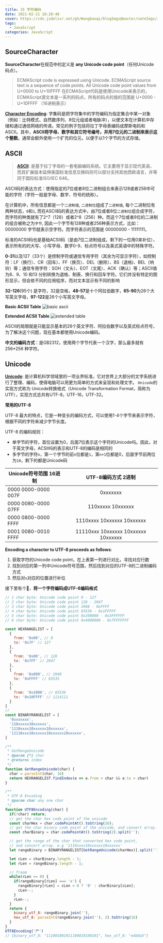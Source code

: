 ```yaml
---
title: JS 字符编码
date: 2021-02-21 18:28:48
cover: https://cdn.jsdelivr.net/gh/Wangbaoqi/blogImgs@master/nateImgs/JavaScript/bg/string.png
tags: 
  - JavaScript
categories: JavaScript
---
```


## SourceCharacter 

**SourceCharacter**在规范中的定义是 **any Unicode code point**（任何Unicode码点）。

>ECMAScript code is expressed using Unicode. ECMAScript source text is a sequence of code points. All Unicode code point values from U+0000 to U+10FFFF
在ECMAScript代码是使用Unicode来表示的，ECMAScript源文本是一系列的码点，所有的码点的值的范围是
U+0000 - U+10FFFF （16进制表示） 

**[Character Encoding](https://zh.wikipedia.org/zh/%E5%AD%97%E7%AC%A6%E7%BC%96%E7%A0%81)**: 字集码是把字符集中的字符编码为指定集合中某一对象（例如：比特模式、自然数序列、8位元组或者电脉冲），以便文本在计算机中存储和通过通信网络的传递。常见的例子包括将拉丁字母表编码成摩斯电码和ASCII。其中，**ASCII将字母、数字和其它符号编号，并用7位元的二进制來表示这个整数**。通常会额外使用一个扩充的位元，以便于以1个字节的方式存储。

## ASCII

> **[ASCII](https://zh.wikipedia.org/wiki/ASCII)**: 是基于拉丁字母的一套电脑编码系统。它主要用于显示现代英语，而其扩展版本延伸美国标准信息交换码则可以部分支持其他西欧语言，并等同于国际标准ISO/IEC 646。

ASCII码的表达方式：使用指定的7位或者8位二进制组合来表示128或者256中可能的字符（字符一般是字母、数字、符号的统称）。

在计算机中，所有信息都是一个```二进制值```, ```二进制位```组成了```二进制值```, 每个二进制位有两种状态，```0```和```1```, 而在ASCII码的表达方式中，由7位或者8位```二进制位```组合成字符，而字符的种类就有了2^7（128）或者2^8（256）种。而这个7位或者8位的二进制的组合被称之为```字节```, 因此一个字节有128种或者256种表示方式，比如：00000000 字节就表示空字符。而字符表示的范围是 00000000 - 11111111。

标准的ACSII码也是基础ACSII码（是由7位二进制组成，剩下的一位用0来补位），表示所有的的大写、小写字母、数字0-9、标点符号以及美式英语中的特殊字符。

**0-31**以及127（33个）是控制字符或通信专用字符（其余为可显示字符），如控制符：LF（换行）、CR（回车）、FF（换页）、DEL（删除）、BS（退格)、BEL（响铃）等；通信专用字符：SOH（文头）、EOT（文尾）、ACK（确认）等；ASCII值为8、9、10 和13 分别转换为退格、制表、换行和回车字符。它们并没有特定的图形显示，但会依不同的应用程序，而对文本显示有不同的影响

**32-126**(95个) 是字符，32是空格，**48-57**是十个阿拉伯数字，**65-90**为26个大写英文字母，**97-122**是26个小写英文字母。

**Basic ACSII Table**
![basic ascii](https://cdn.jsdelivr.net/gh/Wangbaoqi/blogImgs@master/nateImgs/JavaScript/grammar/grammar_2.gif)

**Extended ACSII Table**
![extended table](https://cdn.jsdelivr.net/gh/Wangbaoqi/blogImgs@master/nateImgs/JavaScript/grammar/grammar_3.gif)

ASCII的局限就是只能显示基本的26个英文字符、阿拉伯数字以及英式标点符号，为了解决这个问题，现在基本都使用Unicode编码。

**中文的编码方式**：是GB2312，使用两个字节代表一个汉字，那么最多就有 256*256 种字符。

## Unicode

**[Unicode](https://zh.wikipedia.org/wiki/Unicode)**: 是计算机科学领域里的一项业界标准。它对世界上大部分的文字系统进行了整理、编码，使得电脑可以用更为简单的方式来呈现和处理文字。
`Unicode`的实现方式称为 Unicode转换格式（Unicode Transformation Format，简称为 UTF），实现方式总共有UTF-8，UTF-16，UTF-32。

**常用的UTF-8**

UTF-8 最大的特点，它是一种变长的编码方式，可以使用1-4个字节来表示字符，根据不同的字符来减少字节长度。

UTF-8 的编码规则：

* 单字节的字符，首位设置为0，后面7位表示这个字符的Unicode吗。因此，对于英文字母，ACSII吗的表示和UTF-8的编码是相同的
* 多字节的字符`n`，第一个字节的前`n`位都是`1`，第`n+1`位都是0，后面字节前两位为`10`，剩下的都是Unicode码

| Unicode符号范围  16进制      | UTF-8编码方式  2进制
| -------------------------- |:------------------------------------------:  
| 0000 0000-0000 007F        | 0xxxxxxx                       
| 0000 0080-0000 07FF        | 110xxxxx 10xxxxxx            
| 0000 0800-0000 FFFF        | 1110xxxx 10xxxxxx 10xxxxxx               
| 0001 0080-0010 FFFF        | 11110xxx 10xxxxxx 10xxxxxx 10xxxxxx           

**Encoding a character to UTF-8 proceeds as follows**:

1. 获取字符的Unicode code point，在上表第一列进行对比，寻找对应行数
2. 找到对应的第一列中Unicode符号范围，然后找到对应的UTF-8的二进制编码方式
3. 然后对`x`对应的位置进行补位

接下里有个🌰，**将一个字符编码成UTF-8编码格式**

```js
// 1 char byte: Unicode code point 0 - 127
// 2 char byte: Unicode code point 128 - 2047
// 3 char byte: Unicode code point 2048 - 0xFFFF
// 4 char byte: Unicode code point 65536 - 0x1FFFFF
// 5 char byte: Unicode code point 0x200000 - 0x3FFFFFF
// 6 char byte: Unicode code point 0x4000000 - 0x7FFFFFFF

const HEXRANGELIST = [
  {
    from: '0x00', // 0
    to: '0x7F' // 127
  },
  {
    from: '0x80', // 128
    to: '0x7FF' // 2047
  },
  {
    from: '0x800', // 2048
    to: '0xFFFF' // 65535
  },
  {
    from: '0x1000', // 65536
    to: '0x10FFFF' // 1114111
  }
]
// 
const BINARYRANGELIST = [
  '0xxxxxxx',
  '110xxxxx10xxxxxx',
  '1110xxxx10xxxxxx10xxxxxx',
  '11110xxx10xxxxxx10xxxxxx10xxxxxx',
]

/**
 * GetRangeUnicode 
 * @param {*} char 
 * @returns index
 */
function GetRangeUnicode(char) {
  char = parseInt(char, 16)
  return HEXRANGELIST.findIndex(e => e.from < char && e.to > char)
}

/**
 * UTF-8 Encoding
 * @param char any one char
 */
function UTF8Encoding(char) {
  if(!char) return;
  // get the char hex code point of the unicode
  const charHex = char.codePointAt().toString(16);
  // get the char binary code point of the unicode, and convert array. e.g '100111000100101'
  const charBinary = char.codePointAt().toString(2).split('');

  // get the range of the char that converted hex code point, 
  // and concert array. e.g '1110xxxx10xxxxxx10xxxxxx'
  let rangeBinary = BINARYRANGELIST[GetRangeUnicode(charHex)].split('');

  let cLen = charBinary.length - 1;
  let rLen = rangeBinary.length - 1;

  // fraom
  while(rLen >= 0) {
    if(rangeBinary[rLen] === 'x') {
      rangeBinary[rLen] = cLen < 0 ? '0' : charBinary[cLen];
      cLen--;
    }
    rLen--;
  }
  return {
    binary_utf_8: rangeBinary.join(''),
    hex_utf_8: parseInt(rangeBinary.join(''), 2).toString(16)
  }
}
UTF8Encoding('严')
// {binary_utf_8: "111001001011100010100101", hex_utf_8: "e4b8a5"}
```

